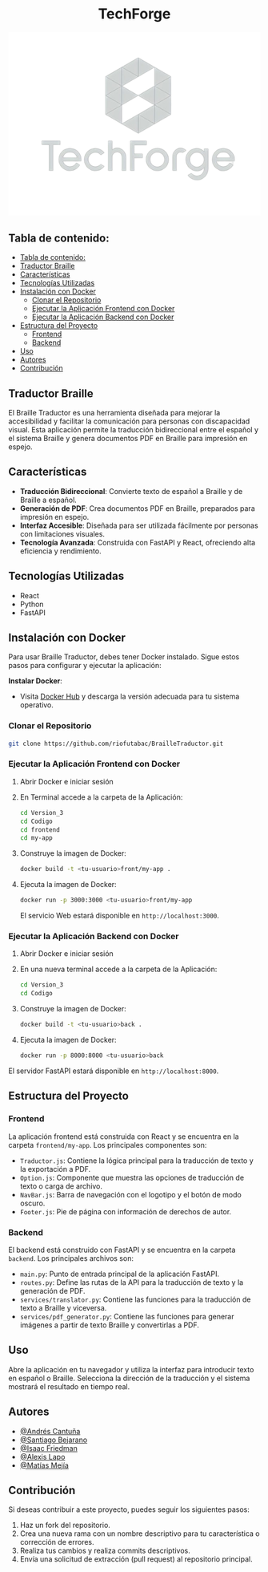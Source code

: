 <h1 align="center"> TechForge</h1>

<p align="center">
   <img src="./Version_1/Codigo/frontend/my-app/src/assets/logowhite.png"/>
</p>

## Tabla de contenido:

- [Tabla de contenido:](#tabla-de-contenido)
- [Traductor Braille](#traductor-braille)
- [Características](#características)
- [Tecnologías Utilizadas](#tecnologías-utilizadas)
- [Instalación con Docker](#instalación-con-docker)
  - [Clonar el Repositorio](#clonar-el-repositorio)
  - [Ejecutar la Aplicación Frontend con Docker](#ejecutar-la-aplicación-frontend-con-docker)
  - [Ejecutar la Aplicación Backend con Docker](#ejecutar-la-aplicación-backend-con-docker)
- [Estructura del Proyecto](#estructura-del-proyecto)
  - [Frontend](#frontend)
  - [Backend](#backend)
- [Uso](#uso)
- [Autores](#autores)
- [Contribución](#contribución)

## Traductor Braille

El Braille Traductor es una herramienta diseñada para mejorar la accesibilidad y facilitar la comunicación para personas con discapacidad visual. Esta aplicación permite la traducción bidireccional entre el español y el sistema Braille y genera documentos PDF en Braille para impresión en espejo.

## Características

- **Traducción Bidireccional**: Convierte texto de español a Braille y de Braille a español.
- **Generación de PDF**: Crea documentos PDF en Braille, preparados para impresión en espejo.
- **Interfaz Accesible**: Diseñada para ser utilizada fácilmente por personas con limitaciones visuales.
- **Tecnología Avanzada**: Construida con FastAPI y React, ofreciendo alta eficiencia y rendimiento.

## Tecnologías Utilizadas

- React
- Python
- FastAPI

## Instalación con Docker

Para usar Braille Traductor, debes tener Docker instalado. Sigue estos pasos para configurar y ejecutar la aplicación:

**Instalar Docker**:
   - Visita [Docker Hub](https://docs.docker.com/get-docker/) y descarga la versión adecuada para tu sistema operativo.

### Clonar el Repositorio

```bash
git clone https://github.com/riofutabac/BrailleTraductor.git
```

### Ejecutar la Aplicación Frontend con Docker

1. Abrir Docker e iniciar sesión

2. En Terminal accede a la carpeta de la Aplicación:
   ```bash
   cd Version_3
   cd Codigo
   cd frontend
   cd my-app
   ```

3. Construye la imagen de Docker:
   ```bash
   docker build -t <tu-usuario>front/my-app .
   ```

4. Ejecuta la imagen de Docker:
   ```bash
   docker run -p 3000:3000 <tu-usuario>front/my-app
   ```

   El servicio Web estará disponible en `http://localhost:3000`.

### Ejecutar la Aplicación Backend con Docker

1. Abrir Docker e iniciar sesión

2. En una nueva terminal accede a la carpeta de la Aplicación:
   ```bash
   cd Version_3
   cd Codigo
   ```

3. Construye la imagen de Docker:
   ```bash
   docker build -t <tu-usuario>back .
   ```

4. Ejecuta la imagen de Docker:
   ```bash
   docker run -p 8000:8000 <tu-usuario>back
   ```

El servidor FastAPI estará disponible en `http://localhost:8000`.

## Estructura del Proyecto

### Frontend

La aplicación frontend está construida con React y se encuentra en la carpeta `frontend/my-app`. Los principales componentes son:

- `Traductor.js`: Contiene la lógica principal para la traducción de texto y la exportación a PDF.
- `Option.js`: Componente que muestra las opciones de traducción de texto o carga de archivo.
- `NavBar.js`: Barra de navegación con el logotipo y el botón de modo oscuro.
- `Footer.js`: Pie de página con información de derechos de autor.

### Backend

El backend está construido con FastAPI y se encuentra en la carpeta `backend`. Los principales archivos son:

- `main.py`: Punto de entrada principal de la aplicación FastAPI.
- `routes.py`: Define las rutas de la API para la traducción de texto y la generación de PDF.
- `services/translator.py`: Contiene las funciones para la traducción de texto a Braille y viceversa.
- `services/pdf_generator.py`: Contiene las funciones para generar imágenes a partir de texto Braille y convertirlas a PDF.

## Uso

Abre la aplicación en tu navegador y utiliza la interfaz para introducir texto en español o Braille. Selecciona la dirección de la traducción y el sistema mostrará el resultado en tiempo real.

## Autores

- [@Andrés Cantuña](https://github.com/cantx08)
- [@Santiago Bejarano](https://github.com/santiagobejarano)
- [@Isaac Friedman](https://github.com/IsaacFriedman)
- [@Alexis Lapo](https://github.com/riofutabac)
- [@Matías Mejía](https://github.com/mtmatias1282)

## Contribución

Si deseas contribuir a este proyecto, puedes seguir los siguientes pasos:

1. Haz un fork del repositorio.
2. Crea una nueva rama con un nombre descriptivo para tu característica o corrección de errores.
3. Realiza tus cambios y realiza commits descriptivos.
4. Envía una solicitud de extracción (pull request) al repositorio principal.